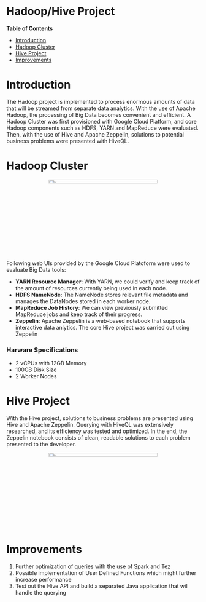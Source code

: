 # Hadoop/Hive Project

**Table of Contents**
* [Introduction](#Introduction)
* [Hadoop Cluster](#Hadoop-Cluster)
* [Hive Project](#Hive-Project)
* [Improvements](#Improvements)

# Introduction
The Hadoop project is implemented to process enormous amounts of data that will be
streamed from separate data analytics. With the use of Apache Hadoop, the processing of Big Data becomes 
convenient and efficient. A Hadoop  Cluster was first provisioned with Google Cloud Platform, and core Hadoop
components such as HDFS, YARN and MapReduce were evaluated. Then, with the use of Hive and Apache Zeppelin, solutions to
potential business problems were presented with HiveQL.

# Hadoop Cluster
<p align="center">
    <img src="./assets/Cluster_Architecture.png" height="5%" width="75%">
</p>

Following web UIs provided by the Google Cloud Platoform were used to evaluate Big Data tools:

* **YARN Resource Manager**: With YARN, we could verify and keep track of the amount of resources currently
being used in each node.
* **HDFS NameNode**: The NameNode stores relevant file metadata and manages the DataNodes stored in each worker node.
* **MapReduce Job History**: We can view previously submitted MapReduce jobs and keep track of their progress.
* **Zeppelin**: Apache Zeppelin is a web-based notebook that supports interactive data anlytics. The core Hive project was carried
out using Zeppelin

### Harware Specifications
* 2 vCPUs with 12GB Memory
* 100GB Disk Size
* 2 Worker Nodes

# Hive Project
With the Hive project, solutions to business problems are presented using Hive and Apache Zeppelin.
Querying with HiveQL was extensively researched, and its efficiency was tested and optimized. In the end,
the Zeppelin notebook consists of clean, readable solutions to each problem presented to the developer.
<p align="center">
    <img src="./assets/Zep_Notebook.png" height="5%" width="75%">
</p>

# Improvements
1. Further optimization of queries with the use of Spark and Tez
2. Possible implementation of User Defined Functions which might further increase performance
3. Test out the Hive API and build a separated Java application that will handle the querying
